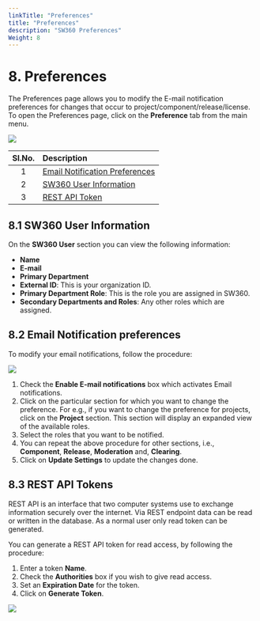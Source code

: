 ```yaml
---
linkTitle: "Preferences"
title: "Preferences"
description: "SW360 Preferences"
Weight: 8
---
```


# 8. Preferences

The Preferences page allows you to modify the E-mail notification preferences for changes that occur to project/component/release/license. 
To open the Preferences page, click on the **Preference** tab from the main menu. 

![](/sw360/img/ImagesBasic/Preferences%20Page/Preferences_Page.png)

|Sl.No.|Description|
|:----:|:----------|
|1| [Email Notification Preferences](#82-email-notification-preferences)|
|2|[SW360 User Information](#81-sw360-user-information)|
|3| [REST API Token ](#83-rest-api-tokens) |

## 8.1 SW360 User Information

On the **SW360 User** section you can view the following information: 

* **Name** 
* **E-mail**  
* **Primary Department**
* **External ID**: This is your organization ID.
* **Primary Department Role**: This is the role you are assigned in SW360.
* **Secondary Departments and Roles**: Any other roles which are assigned.

## 8.2 Email Notification preferences

To modify your email notifications, follow the procedure:

![](/sw360/img/ImagesBasic/Preferences%20Page/Edit_email_preferences.png)

1. Check the **Enable E-mail notifications** box which activates Email notifications. 
2. Click on the particular section for which you want to change the preference. For e.g., if you want to change the preference for projects, click on the **Project** section. This section will display an expanded view of the available roles.
3. Select the roles that you want to be notified. 
4. You can repeat the above procedure for other sections, i.e., **Component**, **Release**, **Moderation** and, **Clearing**.
5. Click on **Update Settings** to update the changes done.

## 8.3 REST API Tokens

REST API is an interface that two computer systems use to exchange information securely over the internet. Via REST endpoint data can be read or written in the database. As a normal user only read token can be generated.

You can generate a REST API token for read access, by following the procedure:
1. Enter a token **Name**.
2. Check the **Authorities** box if you wish to give read access.
3. Set an **Expiration Date** for the token. 
4. Click on **Generate Token**.

![](/sw360/img/ImagesBasic/Preferences%20Page/REST_API_TOKENS.png)